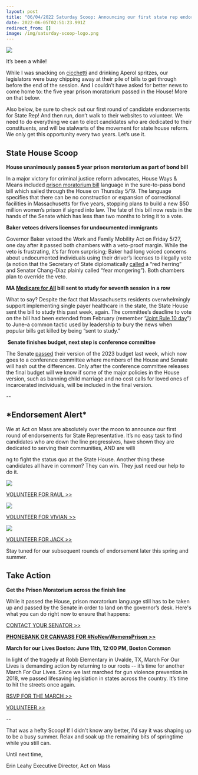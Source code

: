 ```yaml
---
layout: post
title: "06/04/2022 Saturday Scoop: Announcing our first state rep endorsements"
date: 2022-06-05T02:51:23.991Z
redirect_from: []
image: /img/saturday-scoop-logo.png
---
```

![](https://nvlupin.blob.core.windows.net/images/van/EA/EA007/1/90151/images/Saturday%20Scoop.png)

It’s been a while! 

While I was snacking on [cicchetti](http://partaste.com/cicchetti-venetian-tapas-venice-italy/?utm_medium=&emci=149edded-47e3-ec11-b656-281878b85110&emdi=3ec3248f-35e4-ec11-b656-281878b85110&ceid=21506428) and drinking Aperol spritzes, our legislators were busy chipping away at their pile of bills to get through before the end of the session. And I couldn’t have asked for better news to come home to: the five year prison moratorium passed in the House! More on that below.

Also below, be sure to check out our first round of candidate endorsements for State Rep! And then run, don’t walk to their websites to volunteer. We need to do everything we can to elect candidates who are dedicated to their constituents, and will be stalwarts of the movement for state house reform. We only get this opportunity every two years. Let’s use it.

## **State House Scoop**

**House unanimously passes 5 year prison moratorium as part of bond bill**

In a major victory for criminal justice reform advocates, House Ways & Means included [prison moratorium bill](https://click.everyaction.com/k/46130229/348937011/1807227186?utm_medium=&nvep=ew0KICAiVGVuYW50VXJpIjogIm5ncHZhbjovL3Zhbi9FQS9FQTAwNy8xLzkwMTUxIiwNCiAgIkRpc3RyaWJ1dGlvblVuaXF1ZUlkIjogIjNlYzMyNDhmLTM1ZTQtZWMxMS1iNjU2LTI4MTg3OGI4NTExMCIsDQogICJFbWFpbEFkZHJlc3MiOiAibm1hMjNAYnUuZWR1Ig0KfQ%3D%3D&hmac=m9YLbxj6C5eAaP2EKx5J2t5DDfFATYdLvt0BRJY3A7Q=&emci=149edded-47e3-ec11-b656-281878b85110&emdi=3ec3248f-35e4-ec11-b656-281878b85110&ceid=21506428) language in the sure-to-pass bond bill which sailed through the House on Thursday 5/19. The language specifies that there can be no construction or expansion of correctional facilities in Massachusetts for five years, stopping plans to build a new $50 million women’s prison if signed into law. The fate of this bill now rests in the hands of the Senate which has less than two months to bring it to a vote.

**Baker vetoes drivers licenses for undocumented immigrants**

Governor Baker vetoed the Work and Family Mobility Act on Friday 5/27, one day after it passed both chambers with a veto-proof margin. While the veto is frustrating, it’s far from surprising; Baker had long voiced concerns about undocumented individuals using their driver’s licenses to illegally vote (a notion that the Secretary of State diplomatically [called](https://click.everyaction.com/k/46130230/348937012/-1025745525?utm_medium=&nvep=ew0KICAiVGVuYW50VXJpIjogIm5ncHZhbjovL3Zhbi9FQS9FQTAwNy8xLzkwMTUxIiwNCiAgIkRpc3RyaWJ1dGlvblVuaXF1ZUlkIjogIjNlYzMyNDhmLTM1ZTQtZWMxMS1iNjU2LTI4MTg3OGI4NTExMCIsDQogICJFbWFpbEFkZHJlc3MiOiAibm1hMjNAYnUuZWR1Ig0KfQ%3D%3D&hmac=m9YLbxj6C5eAaP2EKx5J2t5DDfFATYdLvt0BRJY3A7Q=&emci=149edded-47e3-ec11-b656-281878b85110&emdi=3ec3248f-35e4-ec11-b656-281878b85110&ceid=21506428) a “red herring” and Senator Chang-Diaz plainly called “fear mongering”). Both chambers plan to override the veto. 

**MA [Medicare for All](https://click.everyaction.com/k/46130231/348937013/-1032844436?utm_medium=&nvep=ew0KICAiVGVuYW50VXJpIjogIm5ncHZhbjovL3Zhbi9FQS9FQTAwNy8xLzkwMTUxIiwNCiAgIkRpc3RyaWJ1dGlvblVuaXF1ZUlkIjogIjNlYzMyNDhmLTM1ZTQtZWMxMS1iNjU2LTI4MTg3OGI4NTExMCIsDQogICJFbWFpbEFkZHJlc3MiOiAibm1hMjNAYnUuZWR1Ig0KfQ%3D%3D&hmac=m9YLbxj6C5eAaP2EKx5J2t5DDfFATYdLvt0BRJY3A7Q=&emci=149edded-47e3-ec11-b656-281878b85110&emdi=3ec3248f-35e4-ec11-b656-281878b85110&ceid=21506428https://click.everyaction.com/k/46130231/348937013/-1032844436?utm_medium=&nvep=ew0KICAiVGVuYW50VXJpIjogIm5ncHZhbjovL3Zhbi9FQS9FQTAwNy8xLzkwMTUxIiwNCiAgIkRpc3RyaWJ1dGlvblVuaXF1ZUlkIjogIjNlYzMyNDhmLTM1ZTQtZWMxMS1iNjU2LTI4MTg3OGI4NTExMCIsDQogICJFbWFpbEFkZHJlc3MiOiAibm1hMjNAYnUuZWR1Ig0KfQ%3D%3D&hmac=m9YLbxj6C5eAaP2EKx5J2t5DDfFATYdLvt0BRJY3A7Q=&emci=149edded-47e3-ec11-b656-281878b85110&emdi=3ec3248f-35e4-ec11-b656-281878b85110&ceid=21506428) bill sent to study for seventh session in a row**

What to say? Despite the fact that Massachusetts residents overwhelmingly support implementing single payer healthcare in the state, the State House sent the bill to study this past week, again. The committee’s deadline to vote on the bill had been extended from February (remember “[Joint Rule 10 day](https://click.everyaction.com/k/46130232/348937014/2087702743?utm_medium=&nvep=ew0KICAiVGVuYW50VXJpIjogIm5ncHZhbjovL3Zhbi9FQS9FQTAwNy8xLzkwMTUxIiwNCiAgIkRpc3RyaWJ1dGlvblVuaXF1ZUlkIjogIjNlYzMyNDhmLTM1ZTQtZWMxMS1iNjU2LTI4MTg3OGI4NTExMCIsDQogICJFbWFpbEFkZHJlc3MiOiAibm1hMjNAYnUuZWR1Ig0KfQ%3D%3D&hmac=m9YLbxj6C5eAaP2EKx5J2t5DDfFATYdLvt0BRJY3A7Q=&emci=149edded-47e3-ec11-b656-281878b85110&emdi=3ec3248f-35e4-ec11-b656-281878b85110&ceid=21506428)”) to June–a common tactic used by leadership to bury the news when popular bills get killed by being “sent to study.”

 **Senate finishes budget, next step is conference committee**

The Senate [passed](https://click.everyaction.com/k/46130233/348937015/-1109178427?utm_medium=&nvep=ew0KICAiVGVuYW50VXJpIjogIm5ncHZhbjovL3Zhbi9FQS9FQTAwNy8xLzkwMTUxIiwNCiAgIkRpc3RyaWJ1dGlvblVuaXF1ZUlkIjogIjNlYzMyNDhmLTM1ZTQtZWMxMS1iNjU2LTI4MTg3OGI4NTExMCIsDQogICJFbWFpbEFkZHJlc3MiOiAibm1hMjNAYnUuZWR1Ig0KfQ%3D%3D&hmac=m9YLbxj6C5eAaP2EKx5J2t5DDfFATYdLvt0BRJY3A7Q=&emci=149edded-47e3-ec11-b656-281878b85110&emdi=3ec3248f-35e4-ec11-b656-281878b85110&ceid=21506428) their version of the 2023 budget last week, which now goes to a conference committee where members of the House and Senate will hash out the differences. Only after the conference committee releases the final budget will we know if some of the major policies in the House version, such as banning child marriage and no cost calls for loved ones of incarcerated individuals, will be included in the final version.

\--

## **\*Endorsement Alert\***

We at Act on Mass are absolutely over the moon to announce our first round of endorsements for State Representative. It’s no easy task to find candidates who are down the line progressives, have shown they are dedicated to serving their communities, AND are willi

ng to fight the status quo at the State House. Another thing these candidates all have in common? They can win. They just need our help to do it.

![](/img/unnamed-2.png)

[VOLUNTEER FOR RAUL >>](https://click.everyaction.com/k/46130234/348937016/1679130274?utm_medium=&nvep=ew0KICAiVGVuYW50VXJpIjogIm5ncHZhbjovL3Zhbi9FQS9FQTAwNy8xLzkwMTUxIiwNCiAgIkRpc3RyaWJ1dGlvblVuaXF1ZUlkIjogIjNlYzMyNDhmLTM1ZTQtZWMxMS1iNjU2LTI4MTg3OGI4NTExMCIsDQogICJFbWFpbEFkZHJlc3MiOiAibm1hMjNAYnUuZWR1Ig0KfQ%3D%3D&hmac=m9YLbxj6C5eAaP2EKx5J2t5DDfFATYdLvt0BRJY3A7Q=&emci=149edded-47e3-ec11-b656-281878b85110&emdi=3ec3248f-35e4-ec11-b656-281878b85110&ceid=21506428)

![](/img/unnamed-3.png)

[VOLUNTEER FOR VIVIAN >>](https://click.everyaction.com/k/46130235/348937017/117472067?utm_medium=&nvep=ew0KICAiVGVuYW50VXJpIjogIm5ncHZhbjovL3Zhbi9FQS9FQTAwNy8xLzkwMTUxIiwNCiAgIkRpc3RyaWJ1dGlvblVuaXF1ZUlkIjogIjNlYzMyNDhmLTM1ZTQtZWMxMS1iNjU2LTI4MTg3OGI4NTExMCIsDQogICJFbWFpbEFkZHJlc3MiOiAibm1hMjNAYnUuZWR1Ig0KfQ%3D%3D&hmac=m9YLbxj6C5eAaP2EKx5J2t5DDfFATYdLvt0BRJY3A7Q=&emci=149edded-47e3-ec11-b656-281878b85110&emdi=3ec3248f-35e4-ec11-b656-281878b85110&ceid=21506428)

![](/img/unnamed-4.png)

[VOLUNTEER FOR JACK >>](https://click.everyaction.com/k/46130236/348937018/-1448770658?utm_medium=&nvep=ew0KICAiVGVuYW50VXJpIjogIm5ncHZhbjovL3Zhbi9FQS9FQTAwNy8xLzkwMTUxIiwNCiAgIkRpc3RyaWJ1dGlvblVuaXF1ZUlkIjogIjNlYzMyNDhmLTM1ZTQtZWMxMS1iNjU2LTI4MTg3OGI4NTExMCIsDQogICJFbWFpbEFkZHJlc3MiOiAibm1hMjNAYnUuZWR1Ig0KfQ%3D%3D&hmac=m9YLbxj6C5eAaP2EKx5J2t5DDfFATYdLvt0BRJY3A7Q=&emci=149edded-47e3-ec11-b656-281878b85110&emdi=3ec3248f-35e4-ec11-b656-281878b85110&ceid=21506428)

Stay tuned for our subsequent rounds of endorsement later this spring and summer.

## **Take Action**

**Get the Prison Moratorium across the finish line** 

While it passed the House, prison moratorium language still has to be taken up and passed by the Senate in order to land on the governor’s desk. Here's what you can do right now to ensure that happens:

[CONTACT YOUR SENATOR >>](https://click.everyaction.com/k/46130237/348937019/-1024748391?urp=gmail_link&utm_medium=&nvep=ew0KICAiVGVuYW50VXJpIjogIm5ncHZhbjovL3Zhbi9FQS9FQTAwNy8xLzkwMTUxIiwNCiAgIkRpc3RyaWJ1dGlvblVuaXF1ZUlkIjogIjNlYzMyNDhmLTM1ZTQtZWMxMS1iNjU2LTI4MTg3OGI4NTExMCIsDQogICJFbWFpbEFkZHJlc3MiOiAibm1hMjNAYnUuZWR1Ig0KfQ%3D%3D&hmac=m9YLbxj6C5eAaP2EKx5J2t5DDfFATYdLvt0BRJY3A7Q=&emci=149edded-47e3-ec11-b656-281878b85110&emdi=3ec3248f-35e4-ec11-b656-281878b85110&ceid=21506428)

**[PHONEBANK OR CANVASS FOR #NoNewWomensPrison >>](https://click.everyaction.com/k/46130238/348937020/1585837531?utm_medium=&nvep=ew0KICAiVGVuYW50VXJpIjogIm5ncHZhbjovL3Zhbi9FQS9FQTAwNy8xLzkwMTUxIiwNCiAgIkRpc3RyaWJ1dGlvblVuaXF1ZUlkIjogIjNlYzMyNDhmLTM1ZTQtZWMxMS1iNjU2LTI4MTg3OGI4NTExMCIsDQogICJFbWFpbEFkZHJlc3MiOiAibm1hMjNAYnUuZWR1Ig0KfQ%3D%3D&hmac=m9YLbxj6C5eAaP2EKx5J2t5DDfFATYdLvt0BRJY3A7Q=&emci=149edded-47e3-ec11-b656-281878b85110&emdi=3ec3248f-35e4-ec11-b656-281878b85110&ceid=21506428)**

**March for our Lives Boston: June 11th, 12:00 PM, Boston Common**

In light of the tragedy at Robb Elementary in Uvalde, TX, March For Our Lives is demanding action by returning to our roots -- it’s time for another March For Our Lives. Since we last marched for gun violence prevention in 2018, we passed lifesaving legislation in states across the country. It’s time to hit the streets once again.

[RSVP FOR THE MARCH >>](https://click.everyaction.com/k/46130239/348937021/-1459087852?fbclid=IwAR3jOynIZdGB6arD13osQqtlXXxznpqCYR8ALzEy2JNIdmDuDTeoRIs-pro&utm_medium=&nvep=ew0KICAiVGVuYW50VXJpIjogIm5ncHZhbjovL3Zhbi9FQS9FQTAwNy8xLzkwMTUxIiwNCiAgIkRpc3RyaWJ1dGlvblVuaXF1ZUlkIjogIjNlYzMyNDhmLTM1ZTQtZWMxMS1iNjU2LTI4MTg3OGI4NTExMCIsDQogICJFbWFpbEFkZHJlc3MiOiAibm1hMjNAYnUuZWR1Ig0KfQ%3D%3D&hmac=m9YLbxj6C5eAaP2EKx5J2t5DDfFATYdLvt0BRJY3A7Q=&emci=149edded-47e3-ec11-b656-281878b85110&emdi=3ec3248f-35e4-ec11-b656-281878b85110&ceid=21506428)

[VOLUNTEER >>](https://click.everyaction.com/k/46130240/348937022/827797432?utm_medium=&nvep=ew0KICAiVGVuYW50VXJpIjogIm5ncHZhbjovL3Zhbi9FQS9FQTAwNy8xLzkwMTUxIiwNCiAgIkRpc3RyaWJ1dGlvblVuaXF1ZUlkIjogIjNlYzMyNDhmLTM1ZTQtZWMxMS1iNjU2LTI4MTg3OGI4NTExMCIsDQogICJFbWFpbEFkZHJlc3MiOiAibm1hMjNAYnUuZWR1Ig0KfQ%3D%3D&hmac=m9YLbxj6C5eAaP2EKx5J2t5DDfFATYdLvt0BRJY3A7Q=&emci=149edded-47e3-ec11-b656-281878b85110&emdi=3ec3248f-35e4-ec11-b656-281878b85110&ceid=21506428)

\--

That was a hefty Scoop! If I didn't know any better, I'd say it was shaping up to be a busy summer. Relax and soak up the remaining bits of springtime while you still can.  

Until next time, 

Erin Leahy Executive Director, Act on Mass